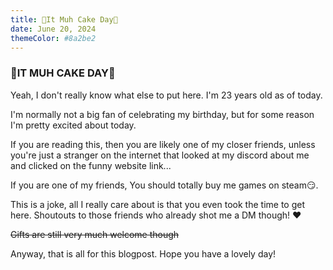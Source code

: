 ```yaml
---
title: 🎂It Muh Cake Day🎂
date: June 20, 2024
themeColor: #8a2be2
---
```

### 🎂IT MUH CAKE DAY🎂

Yeah, I don't really know what else to put here. I'm 23 years old as of today.

I'm normally not a big fan of celebrating my birthday, but for some reason I'm pretty excited about today.

If you are reading this, then you are likely one of my closer friends, unless you're just a stranger on the internet that looked at my discord about me and clicked on the funny website link...

If you are one of my friends, You should totally buy me games on steam😏.

This is a joke, all I really care about is that you even took the time to get here. Shoutouts to those friends who already shot me a DM though! ❤️

~~Gifts are still very much welcome though~~

Anyway, that is all for this blogpost. Hope you have a lovely day!